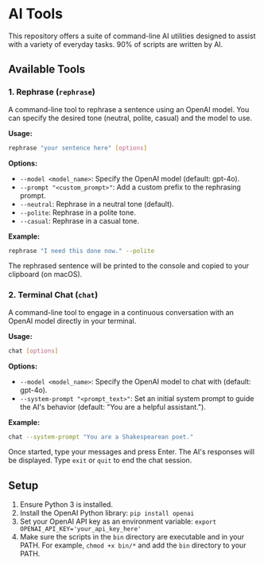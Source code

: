 # AI Tools

This repository offers a suite of command-line AI utilities designed to assist with a variety of everyday tasks. 90% of scripts are written by AI.

## Available Tools

### 1. Rephrase (`rephrase`)

A command-line tool to rephrase a sentence using an OpenAI model. You can specify the desired tone (neutral, polite, casual) and the model to use.

**Usage:**

```bash
rephrase "your sentence here" [options]
```

**Options:**

*   `--model <model_name>`: Specify the OpenAI model (default: gpt-4o).
*   `--prompt "<custom_prompt>"`: Add a custom prefix to the rephrasing prompt.
*   `--neutral`: Rephrase in a neutral tone (default).
*   `--polite`: Rephrase in a polite tone.
*   `--casual`: Rephrase in a casual tone.

**Example:**

```bash
rephrase "I need this done now." --polite
```

The rephrased sentence will be printed to the console and copied to your clipboard (on macOS).

### 2. Terminal Chat (`chat`)

A command-line tool to engage in a continuous conversation with an OpenAI model directly in your terminal.

**Usage:**

```bash
chat [options]
```

**Options:**

*   `--model <model_name>`: Specify the OpenAI model to chat with (default: gpt-4o).
*   `--system-prompt "<prompt_text>"`: Set an initial system prompt to guide the AI's behavior (default: "You are a helpful assistant.").

**Example:**

```bash
chat --system-prompt "You are a Shakespearean poet."
```

Once started, type your messages and press Enter. The AI's responses will be displayed. Type `exit` or `quit` to end the chat session.

## Setup

1.  Ensure Python 3 is installed.
2.  Install the OpenAI Python library: `pip install openai`
3.  Set your OpenAI API key as an environment variable: `export OPENAI_API_KEY='your_api_key_here'`
4.  Make sure the scripts in the `bin` directory are executable and in your PATH. For example, `chmod +x bin/*` and add the `bin` directory to your PATH.
